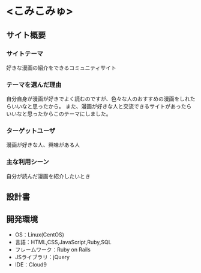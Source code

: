 
# <こみこみゅ>

## サイト概要
### サイトテーマ
好きな漫画の紹介をできるコミュニティサイト

### テーマを選んだ理由
自分自身が漫画が好きでよく読むのですが、色々な人のおすすめの漫画をしれたらいいなと思ったから。
また、漫画が好きな人と交流できるサイトがあったらいいなと思ったからこのテーマにしました。

### ターゲットユーザ
漫画が好きな人、興味がある人

### 主な利用シーン
自分が読んだ漫画を紹介したいとき

## 設計書


## 開発環境
- OS：Linux(CentOS)
- 言語：HTML,CSS,JavaScript,Ruby,SQL
- フレームワーク：Ruby on Rails
- JSライブラリ：jQuery
- IDE：Cloud9
